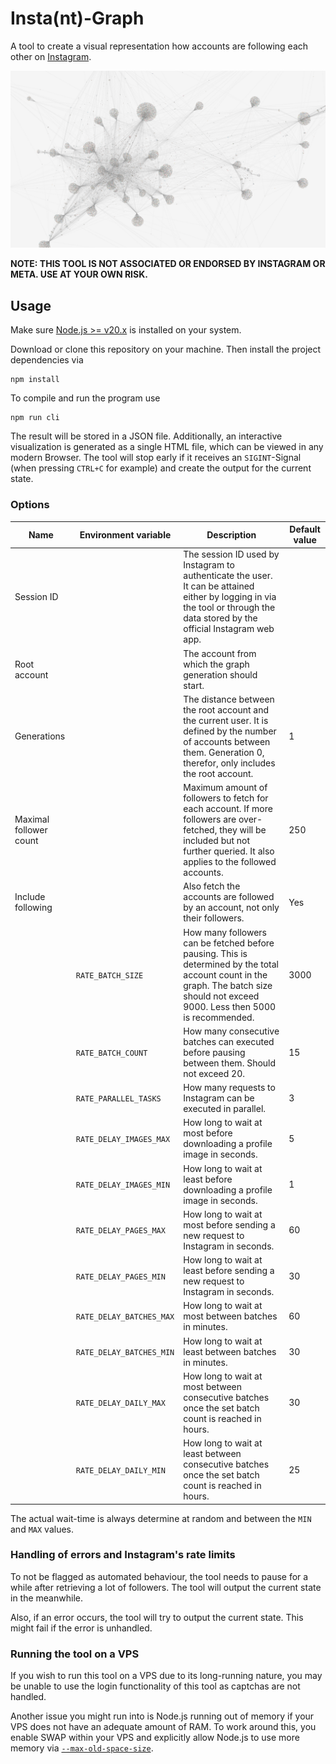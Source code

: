 # Insta(nt)-Graph

A tool to create a visual representation how accounts are following each other on [Instagram](https://instagram.com).

![An example of the visual representation](./example-graph.png)

**NOTE: THIS TOOL IS NOT ASSOCIATED OR ENDORSED BY INSTAGRAM OR META. USE AT YOUR OWN RISK.**

## Usage

Make sure [Node.js >= v20.x](https://nodejs.org/) is installed on your system.

Download or clone this repository on your machine. Then install the project dependencies via

```
npm install
```

To compile and run the program use

```
npm run cli
```

The result will be stored in a JSON file. Additionally, an interactive visualization is generated as a single HTML file,
which can be viewed in any modern Browser. The tool will stop early if it receives an `SIGINT`-Signal (when pressing
`CTRL+C` for example) and create the output for the current state.

### Options

| Name                   | Environment variable     | Description                                                                                                                                                                         | Default value |
|------------------------|--------------------------|-------------------------------------------------------------------------------------------------------------------------------------------------------------------------------------|---------------|
| Session ID             |                          | The session ID used by Instagram to authenticate the user. It can be attained either by logging in via the tool or through the data stored by the official Instagram web app.       |
| Root account           |                          | The account from which the graph generation should start.                                                                                                                           |               |
| Generations            |                          | The distance between the root account and the current user. It is defined by the number of accounts between them. Generation 0, therefor, only includes the root account.           | 1             |
| Maximal follower count |                          | Maximum amount of followers to fetch for each account. If more followers are over-fetched, they will be included but not further queried. It also applies to the followed accounts. | 250           |
| Include following      |                          | Also fetch the accounts are followed by an account, not only their followers.                                                                                                       | Yes           |
|                        | `RATE_BATCH_SIZE`        | How many followers can be fetched before pausing. This is determined by the total account count in the graph. The batch size should not exceed 9000. Less then 5000 is recommended. | 3000          |
|                        | `RATE_BATCH_COUNT`       | How many consecutive batches can executed before pausing between them. Should not exceed 20.                                                                                        | 15            |
|                        | `RATE_PARALLEL_TASKS`    | How many requests to Instagram can be executed in parallel.                                                                                                                         | 3             |
|                        | `RATE_DELAY_IMAGES_MAX`  | How long to wait at most before downloading a profile image in seconds.                                                                                                             | 5             |
|                        | `RATE_DELAY_IMAGES_MIN`  | How long to wait at least before downloading a profile image in seconds.                                                                                                            | 1             |
|                        | `RATE_DELAY_PAGES_MAX`   | How long to wait at most before sending a new request to Instagram in seconds.                                                                                                      | 60            |
|                        | `RATE_DELAY_PAGES_MIN`   | How long to wait at least before sending a new request to Instagram in seconds.                                                                                                     | 30            |
|                        | `RATE_DELAY_BATCHES_MAX` | How long to wait at most between batches in minutes.                                                                                                                                | 60            |
|                        | `RATE_DELAY_BATCHES_MIN` | How long to wait at least between batches in minutes.                                                                                                                               | 30            |
|                        | `RATE_DELAY_DAILY_MAX`   | How long to wait at most between consecutive batches once the set batch count is reached in hours.                                                                                  | 30            |
|                        | `RATE_DELAY_DAILY_MIN`   | How long to wait at least between consecutive batches once the set batch count is reached in hours.                                                                                 | 25            |

The actual wait-time is always determine at random and between the `MIN` and `MAX` values.

### Handling of errors and Instagram's rate limits

To not be flagged as automated behaviour, the tool needs to pause for a while after retrieving a lot of followers. The
tool will output the current state in the meanwhile.

Also, if an error occurs, the tool will try to output the current state. This might fail if the error is unhandled.

### Running the tool on a VPS

If you wish to run this tool on a VPS due to its long-running nature, you may be unable to use the login functionality
of this
tool as captchas are not handled.

Another issue you might run into is Node.js running out of memory if your VPS does not have an adequate amount of RAM.
To
work around this, you enable SWAP within your VPS and explicitly allow Node.js to use more memory via
[`--max-old-space-size`](https://nodejs.org/api/cli.html#--max-old-space-sizesize-in-megabytes).
